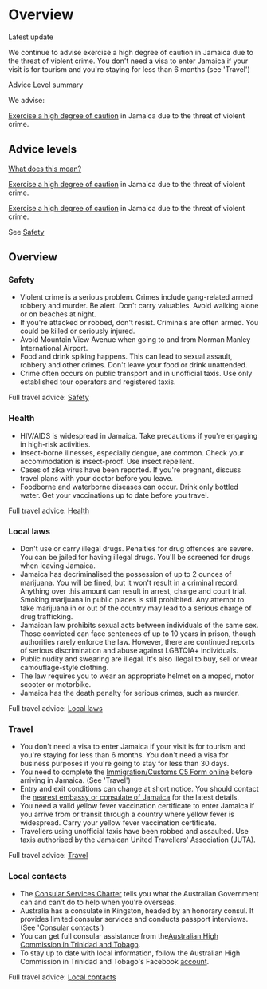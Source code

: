 # Overview

Latest update

We continue to advise exercise a high degree of caution in Jamaica due to the threat of violent crime. You don't need a visa to enter Jamaica if your visit is for tourism and you're staying for less than 6 months (see 'Travel')

Advice Level summary

We advise:

[Exercise a high degree of caution](https://www.smartraveller.gov.au/consular-services/travel-advice-explained#level2 ) in Jamaica due to the threat of violent crime.

## Advice levels

[What does this mean?](/before-you-go/travel-advice-explained/)

[Exercise a high degree of caution](https://www.smartraveller.gov.au/consular-services/travel-advice-explained#level2 ) in Jamaica due to the threat of violent crime.

[Exercise a high degree of caution](https://www.smartraveller.gov.au/consular-services/travel-advice-explained#level2 ) in Jamaica due to the threat of violent crime.

See [Safety](#safety)

## Overview

### Safety

* Violent crime is a serious problem. Crimes include gang-related armed robbery and murder. Be alert. Don't carry valuables. Avoid walking alone or on beaches at night.
* If you're attacked or robbed, don't resist. Criminals are often armed. You could be killed or seriously injured.
* Avoid Mountain View Avenue when going to and from Norman Manley International Airport.
* Food and drink spiking happens. This can lead to sexual assault, robbery and other crimes. Don't leave your food or drink unattended.
* Crime often occurs on public transport and in unofficial taxis. Use only established tour operators and registered taxis.

Full travel advice: [Safety](#safety)

### Health

* HIV/AIDS is widespread in Jamaica. Take precautions if you're engaging in high-risk activities.
* Insect-borne illnesses, especially dengue, are common. Check your accommodation is insect-proof. Use insect repellent.
* Cases of zika virus have been reported. If you're pregnant, discuss travel plans with your doctor before you leave.
* Foodborne and waterborne diseases can occur. Drink only bottled water. Get your vaccinations up to date before you travel.

Full travel advice: [Health](#health)

### Local laws

* Don't use or carry illegal drugs. Penalties for drug offences are severe. You can be jailed for having illegal drugs. You'll be screened for drugs when leaving Jamaica.
* Jamaica has decriminalised the possession of up to 2 ounces of marijuana. You will be fined, but it won't result in a criminal record. Anything over this amount can result in arrest, charge and court trial. Smoking marijuana in public places is still prohibited. Any attempt to take marijuana in or out of the country may lead to a serious charge of drug trafficking.
* Jamaican law prohibits sexual acts between individuals of the same sex. Those convicted can face sentences of up to 10 years in prison, though authorities rarely enforce the law. However, there are continued reports of serious discrimination and abuse against LGBTQIA+ individuals.
* Public nudity and swearing are illegal. It's also illegal to buy, sell or wear camouflage-style clothing.
* The law requires you to wear an appropriate helmet on a moped, motor scooter or motorbike.
* Jamaica has the death penalty for serious crimes, such as murder.

Full travel advice: [Local laws](#Local-Laws)

### Travel

* You don't need a visa to enter Jamaica if your visit is for tourism and you're staying for less than 6 months. You don't need a visa for business purposes if you're going to stay for less than 30 days.
* You need to complete the [Immigration/Customs C5 Form online](https://enterjamaica.com/) before arriving in Jamaica. (See 'Travel')
* Entry and exit conditions can change at short notice. You should contact the [nearest embassy or consulate of Jamaica](https://protocol.dfat.gov.au/Public/MissionsInAustralia) for the latest details.
* You need a valid yellow fever vaccination certificate to enter Jamaica if you arrive from or transit through a country where yellow fever is widespread. Carry your yellow fever vaccination certificate.
* Travellers using unofficial taxis have been robbed and assaulted. Use taxis authorised by the Jamaican United Travellers' Association (JUTA).

Full travel advice: [Travel](#travel)

### Local contacts

* The [Consular Services Charter](/consular-services/consular-services-charter "Consular Services Charter") tells you what the Australian Government can and can’t do to help when you're overseas.
* Australia has a consulate in Kingston, headed by an honorary consul. It provides limited consular services and conducts passport interviews. (See 'Consular contacts')
* You can get full consular assistance from the[Australian High Commission in Trinidad and Tobago](http://trinidadandtobago.highcommission.gov.au).
* To stay up to date with local information, follow the Australian High Commission in Trinidad and Tobago's Facebook [account](https://www.facebook.com/AusHighComTT/).

Full travel advice: [Local contacts](#local-contacts)